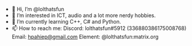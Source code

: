 - 👋 Hi, I’m @lolthatsfun
- 👀 I’m interested in ICT, audio and a lot more nerdy hobbies.
- 🌱 I’m currently learning C++, C# and Python.
- 📫 How to reach me:
Discord: lolthatsfun#5912 (336880386175008768)
Email: hpahiep@gmail.com
Element: @lolthatsfun:matrix.org

<!---
lolthatsfun/lolthatsfun is a ✨ special ✨ repository because its `README.md` (this file) appears on your GitHub profile.
You can click the Preview link to take a look at your changes.
--->
